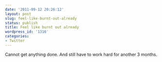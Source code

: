 ```yaml
---
date: '2011-09-12 20:26:12'
layout: post
slug: feel-like-burnt-out-already
status: publish
title: Feel like burnt out already
wordpress_id: '1316'
categories:
- Twitter
---
```


Cannot get anything done. And still have to work hard for another 3 months.
